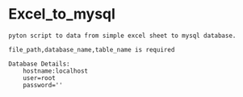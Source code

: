 # Excel_to_mysql
    pyton script to data from simple excel sheet to mysql database.

    file_path,database_name,table_name is required

    Database Details:
        hostname:localhost
        user=root
        password=''
        
    
